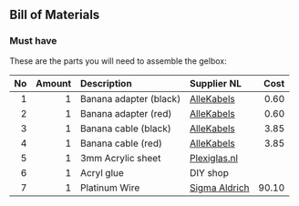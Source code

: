 ## Bill of Materials



### Must have

These are the parts you will need to assemble the gelbox:

No|Amount|Description|Supplier NL|Cost
------------: | ------------: | :------------ | :------------ | ------------:
1|1|Banana adapter (black)|[AlleKabels](http://www.allekabels.nl/banaan-stekker/39/1067383/banaan-chassisdeel.html)|0.60
2|1|Banana adapter (red)|[AlleKabels](http://www.allekabels.nl/banaan-stekker/39/1067384/banaan-chassisdeel.html)|0.60
3|1|Banana cable (black)|[AlleKabels](http://www.allekabels.nl/banaan-stekker/39/1064779/meetsnoer.html)|3.85
4|1|Banana cable (red)|[AlleKabels](http://www.allekabels.nl/banaan-stekker/39/1064782/meetsnoer.html)|3.85
5|1|3mm Acrylic sheet|[Plexiglas.nl](http://www.plexiglas.nl/)|
6|1|Acryl glue|DIY shop|
7|1|Platinum Wire|[Sigma Aldrich](http://www.sigmaaldrich.com/catalog/product/sigma/ep1330?lang=en&region=NL)|90.10

